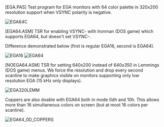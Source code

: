 [EGA.PAS] Test program for EGA monitors with 64 color palette in 320x200 resolution support when VSYNC polarity is negative.

![EGA64C](https://github.com/eigenco/EGA/assets/42321684/6a913a5a-7ecf-46b6-90d3-7f246e4dfbde)

[EGA64.ASM] TSR for enabling VSYNC- with Ironman (DOS game) which supports EGA64, but doesn't set VSYNC-.

Difference demonstrated below (first is regular EGA16, second is EGA64).

![EGA16](https://github.com/eigenco/EGA/assets/42321684/fd8846b0-8382-401e-9b5d-99aae28368ce)
![EGA64](https://github.com/eigenco/EGA/assets/42321684/3c9ae760-0e7c-49ba-ada4-9ed6d1cda90a)

[NOEGA64.ASM] TSR for setting 640x200 instead of 640x350 in Lemmings (DOS game) menus. We force the resolution and drop every second scanline to make graphics visible on monitors supporting only low resolution EGA (15 kHz only displays).

![EGA320LEMM](https://github.com/eigenco/EGA/assets/42321684/8188226c-b66d-4fe7-a7e2-220402df0109)

Coppers are also doable with EGA64 both in mode 0dh and 10h. This allows more than 16 simultaneous colors on screen (but at most 16 colors per scanline).

![EGA64_0D_COPPERS](https://github.com/eigenco/EGA/assets/42321684/e7d8b5d8-e86d-43f3-8825-66582eb31a7a)
